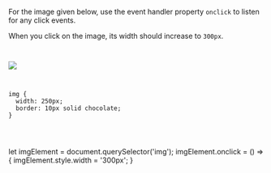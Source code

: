 For the image given below, use the
event handler property `onclick` to
listen for any click events.

When you click on the image, its width
should increase to `300px`.

<codeblock language="javascript" type="exercise" testMode="fixedInput">
<code>
<panel language="html">
<img src="shih-tzu-dog-03.jpg">
</img>
</panel>
<panel language="css">
img {
  width: 250px;
  border: 10px solid chocolate;
}
</panel>
<panel language="javascript">

</panel>
</code>

<solution>
let imgElement = document.querySelector('img');
imgElement.onclick = () => {
  imgElement.style.width = '300px';
}
</solution>
</codeblock>